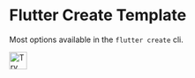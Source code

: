 # Flutter Create Template

Most options available in the `flutter create` cli.

<a href="https://idx.google.com/new?template=https://github.com/maneesht/idx-dart-test/tree/main">
  <img height="32" alt="Try in IDX" src="https://cdn.idx.dev/btn/try_dark_32.svg">
</a>
